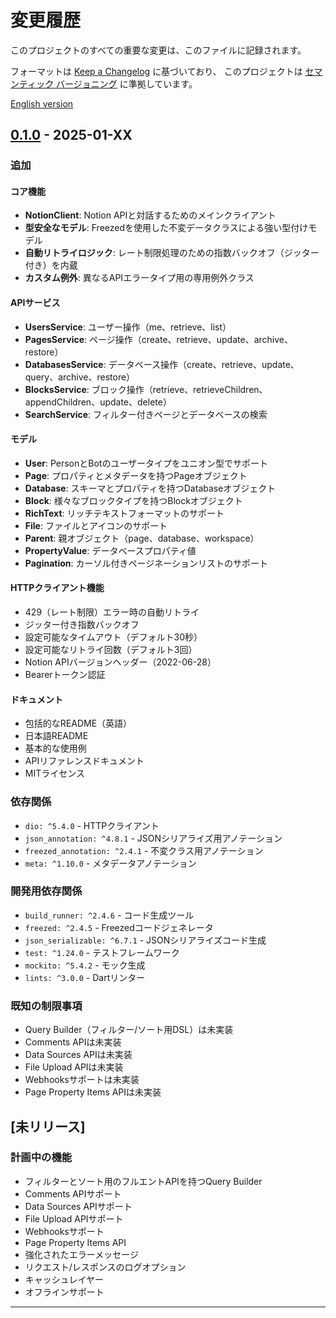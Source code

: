 # 変更履歴

このプロジェクトのすべての重要な変更は、このファイルに記録されます。

フォーマットは [Keep a Changelog](https://keepachangelog.com/ja/1.0.0/) に基づいており、
このプロジェクトは [セマンティック バージョニング](https://semver.org/lang/ja/) に準拠しています。

[English version](./CHANGELOG.md)

## [0.1.0] - 2025-01-XX

### 追加

#### コア機能
- **NotionClient**: Notion APIと対話するためのメインクライアント
- **型安全なモデル**: Freezedを使用した不変データクラスによる強い型付けモデル
- **自動リトライロジック**: レート制限処理のための指数バックオフ（ジッター付き）を内蔵
- **カスタム例外**: 異なるAPIエラータイプ用の専用例外クラス

#### APIサービス
- **UsersService**: ユーザー操作（me、retrieve、list）
- **PagesService**: ページ操作（create、retrieve、update、archive、restore）
- **DatabasesService**: データベース操作（create、retrieve、update、query、archive、restore）
- **BlocksService**: ブロック操作（retrieve、retrieveChildren、appendChildren、update、delete）
- **SearchService**: フィルター付きページとデータベースの検索

#### モデル
- **User**: PersonとBotのユーザータイプをユニオン型でサポート
- **Page**: プロパティとメタデータを持つPageオブジェクト
- **Database**: スキーマとプロパティを持つDatabaseオブジェクト
- **Block**: 様々なブロックタイプを持つBlockオブジェクト
- **RichText**: リッチテキストフォーマットのサポート
- **File**: ファイルとアイコンのサポート
- **Parent**: 親オブジェクト（page、database、workspace）
- **PropertyValue**: データベースプロパティ値
- **Pagination**: カーソル付きページネーションリストのサポート

#### HTTPクライアント機能
- 429（レート制限）エラー時の自動リトライ
- ジッター付き指数バックオフ
- 設定可能なタイムアウト（デフォルト30秒）
- 設定可能なリトライ回数（デフォルト3回）
- Notion APIバージョンヘッダー（2022-06-28）
- Bearerトークン認証

#### ドキュメント
- 包括的なREADME（英語）
- 日本語README
- 基本的な使用例
- APIリファレンスドキュメント
- MITライセンス

### 依存関係
- `dio: ^5.4.0` - HTTPクライアント
- `json_annotation: ^4.8.1` - JSONシリアライズ用アノテーション
- `freezed_annotation: ^2.4.1` - 不変クラス用アノテーション
- `meta: ^1.10.0` - メタデータアノテーション

### 開発用依存関係
- `build_runner: ^2.4.6` - コード生成ツール
- `freezed: ^2.4.5` - Freezedコードジェネレータ
- `json_serializable: ^6.7.1` - JSONシリアライズコード生成
- `test: ^1.24.0` - テストフレームワーク
- `mockito: ^5.4.2` - モック生成
- `lints: ^3.0.0` - Dartリンター

### 既知の制限事項
- Query Builder（フィルター/ソート用DSL）は未実装
- Comments APIは未実装
- Data Sources APIは未実装
- File Upload APIは未実装
- Webhooksサポートは未実装
- Page Property Items APIは未実装

## [未リリース]

### 計画中の機能
- フィルターとソート用のフルエントAPIを持つQuery Builder
- Comments APIサポート
- Data Sources APIサポート
- File Upload APIサポート
- Webhooksサポート
- Page Property Items API
- 強化されたエラーメッセージ
- リクエスト/レスポンスのログオプション
- キャッシュレイヤー
- オフラインサポート

---

[0.1.0]: https://github.com/Haruki1090/notion-dart-kit/releases/tag/v0.1.0

